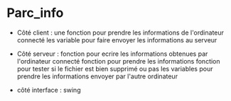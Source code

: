 # Parc_info
- Côté client : 
    une fonction pour prendre les informations de l'ordinateur connecté 
    les variable pour faire envoyer les informations au serveur 

- Côté serveur :
    fonction pour ecrire les informations obtenues par l'ordinateur connecté 
    fonction pour prendre les informations 
    fonction pour tester si le fichier est bien supprimé ou pas 
    les variables pour prendre les informations envoyer par l'autre ordinateur 
- côté interface : 
    swing 